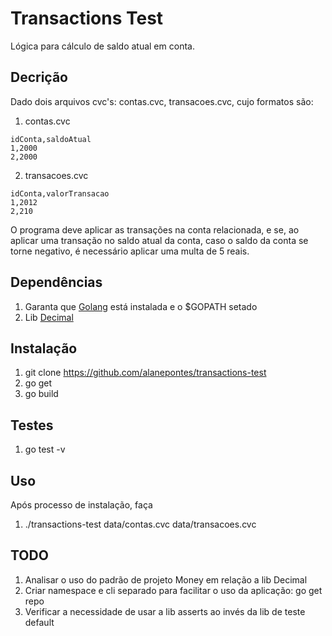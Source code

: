 # Transactions Test

Lógica para cálculo de saldo atual em conta. 

## Decrição
Dado dois arquivos cvc's: contas.cvc, transacoes.cvc, cujo formatos são:

1. contas.cvc
```
idConta,saldoAtual
1,2000
2,2000

```

2. transacoes.cvc
```
idConta,valorTransacao
1,2012
2,210
```

O programa deve aplicar as transações na conta relacionada, e se, ao aplicar uma transação no saldo atual da conta, caso o saldo da conta se torne negativo, é necessário aplicar uma multa de 5 reais.

## Dependências

1. Garanta que [Golang](https://golang.org/dl/) está instalada e o $GOPATH setado
2. Lib [Decimal](https://github.com/shopspring/decimal/)

## Instalação

1. git clone https://github.com/alanepontes/transactions-test
2. go get
2. go build

## Testes

1. go test -v

## Uso

Após processo de instalação, faça
1. ./transactions-test data/contas.cvc data/transacoes.cvc

## TODO
1. Analisar o uso do padrão de projeto Money em relação a lib Decimal
2. Criar namespace e cli separado para facilitar o uso da aplicação: go get repo
3. Verificar a necessidade de usar a lib asserts ao invés da lib de teste default


